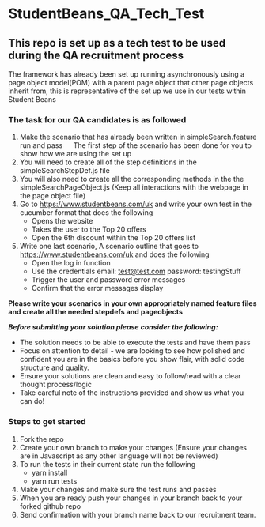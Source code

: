 # StudentBeans_QA_Tech_Test

## This repo is set up as a tech test to be used during the QA recruitment process

The framework has already been set up running asynchronously using a page object model(POM) with a parent page object that other page objects inherit from, this is representative of the set up we use in our tests within Student Beans

### The task for our QA candidates is as followed

1. Make the scenario that has already been written in simpleSearch.feature run and pass
&emsp; The first step of the scenario has been done for you to show how we are using the set up
&emsp;
2. You will need to create all of the step definitions in the simpleSearchStepDef.js file
&emsp;
3. You will also need to create all the corresponding methods in the the simpleSearchPageObject.js (Keep all interactions with the webpage in the page object file)
&emsp;
4. Go to <https://www.studentbeans.com/uk> and write your own test in the cucumber format that does the following
    - Opens the website
    - Takes the user to the Top 20 offers
    - Open the 6th discount within the Top 20 offers list
5. Write one last scenario, A scenario outline that goes to <https://www.studentbeans.com/uk> and does the following
    - Open the log in function
    - Use the credentials email: test@test.com password: testingStuff
    - Trigger the user and password error messages
    - Confirm that the error messages display &emsp;

**Please write your scenarios in your own appropriately named feature files and create all the needed stepdefs and pageobjects**

***Before submitting your solution please consider the following:***
- The solution needs to be able to execute the tests and have them pass
- Focus on attention to detail - we are looking to see how polished and confident you are in the basics before you show flair, with solid code structure and quality.
- Ensure your solutions are clean and easy to follow/read with a clear thought process/logic
- Take careful note of the instructions provided and show us what you can do!

### Steps to get started

1. Fork the repo
&emsp;
2. Create your own branch to make your changes (Ensure your changes are in Javascript as any other language will not be reviewed)
&emsp;
3. To run the tests in their current state run the following
    - yarn install
    - yarn run tests
&emsp;
4. Make your changes and make sure the test runs and passes
&emsp;
5. When you are ready push your changes in your branch back to your forked github repo
&emsp;
6. Send confirmation with your branch name back to our recruitment team.
